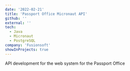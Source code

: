 ```yaml
---
date: '2022-02-21'
title: 'Passport Office Micronaut API'
github: ''
external: ''
tech:
  - Java
  - Micronaut
  - PostgreSQL
company: 'Fusionsoft'
showInProjects: true
---
```


API development for the web system for the Passport Office
